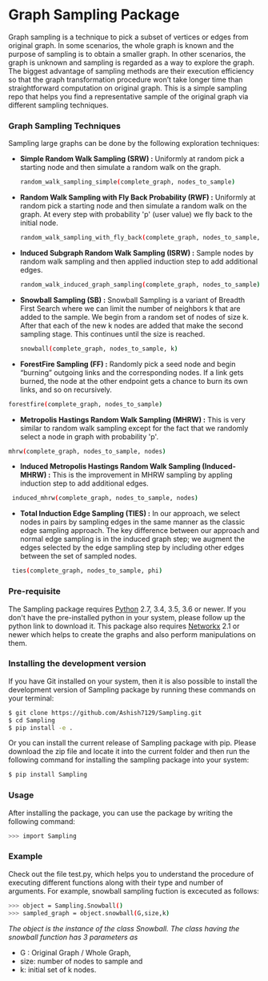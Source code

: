 # Graph Sampling Package

Graph sampling is a technique to pick a subset of vertices or edges from original graph. In some scenarios, the whole graph is known and the purpose of sampling is to obtain a smaller graph. In other scenarios, the graph is unknown and sampling is regarded as a way to explore the graph. The biggest advantage of sampling methods are their execution efficiency so that the graph transformation procedure won’t take longer time than straightforward computation on original graph. This is a simple sampling repo that helps you find a representative sample of the original graph via different sampling techniques. 

### Graph Sampling Techniques
Sampling large graphs can be done by the following exploration techniques:
  - **Simple Random Walk Sampling (SRW) :** Uniformly at random pick a starting node and then simulate a random walk on the graph.
   
    ```sh 
    random_walk_sampling_simple(complete_graph, nodes_to_sample)
    ```
  - **Random Walk Sampling with Fly Back Probability (RWF) :** Uniformly at random pick a starting node and then simulate a random walk on the graph. At every step with probability 'p' (user value) we fly back to the initial node.
    ```sh 
    random_walk_sampling_with_fly_back(complete_graph, nodes_to_sample, fly_back_prob)
    ```
  - **Induced Subgraph Random Walk Sampling (ISRW) :** Sample nodes by random walk sampling and then applied induction step to add additional edges.
     ```sh 
    random_walk_induced_graph_sampling(complete_graph, nodes_to_sample)
     ```
  - **Snowball Sampling (SB) :** Snowball Sampling is a variant of Breadth First Search where we can limit the number of neighbors k that are added to the sample. We begin from a random set of nodes of size k. After that each of the new k nodes are added that make the second sampling stage. This continues until the size is reached.
     ```sh 
    snowball(complete_graph, nodes_to_sample, k) 
     ```
  - **ForestFire Sampling (FF) :** Randomly pick a seed node and begin “burning” outgoing links and the corresponding nodes. If a link gets burned, the node at the other endpoint gets a chance to burn its own links, and so on recursively.
   ```sh 
   forestfire(complete_graph, nodes_to_sample) 
  ```
  - **Metropolis Hastings Random Walk Sampling (MHRW) :** This is very similar to random walk sampling except for the fact that we randomly select a node in graph with probability 'p'.
   ```sh  
   mhrw(complete_graph, nodes_to_sample, nodes) 
   ```
   - **Induced Metropolis Hastings Random Walk Sampling (Induced-MHRW) :** This is the improvement in MHRW sampling by appling induction step to add additional edges.
  ```sh  
   induced_mhrw(complete_graph, nodes_to_sample, nodes) 
   ```
   - **Total Induction Edge Sampling (TIES) :** In our approach, we select nodes in pairs by sampling edges in the same manner as the classic edge sampling approach. The key difference between our approach and normal edge sampling is in the induced graph step; we augment the edges selected by the edge sampling step by including other edges between the set of sampled nodes.
  ```sh 
   ties(complete_graph, nodes_to_sample, phi)
  ```
  
  

### Pre-requisite
The Sampling package requires [Python](https://www.python.org/downloads/) 2.7, 3.4, 3.5, 3.6 or newer. If you don't have the pre-installed python in your system, please follow up the python link to download it. This package also requires [Networkx](https://networkx.github.io/documentation/latest/install.html) 2.1 or newer which helps to create the graphs and also perform manipulations on them.

### Installing the development version
If you have Git installed on your system, then it is also possible to install the development version of Sampling package by running these commands on your terminal:
```sh
$ git clone https://github.com/Ashish7129/Sampling.git
$ cd Sampling
$ pip install -e .
```
Or you can install the current release of Sampling package with pip. Please
download the zip file and locate it into the current folder and then run the following command for installing the sampling package into your system:
```sh
$ pip install Sampling
```

### Usage

After installing the package, you can use the package by writing the following command:
```sh
>>> import Sampling 
```
### Example
Check out the file test.py, which helps you to understand the procedure of executing different functions along with their type and number of arguments. For example, snowball sampling fuction is excecuted as follows:
```sh
>>> object = Sampling.Snowball()             
>>> sampled_graph = object.snowball(G,size,k) 
```
*The object is the instance of the class Snowball. The class having the snowball function has 3 parameters as*
  - G : Original Graph / Whole Graph, 
  - size: number of nodes to sample and 
  - k: initial set of k nodes.


